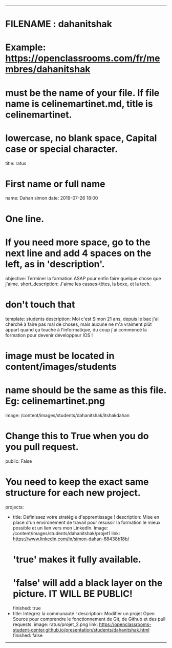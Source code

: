 ﻿---

# FILENAME : dahanitshak
# Example: https://openclassrooms.com/fr/membres/dahanitshak
# must be the name of your file. If file name is celinemartinet.md, title is celinemartinet.
# lowercase, no blank space, Capital case or special character.
title: ratus

# First name or full name
name: Dahan simon
date: 2019-07-26 18:00

# One line.
# If you need more space, go to the next line and add 4 spaces on the left, as in 'description'.
objective: Terminer la formation ASAP pour enfin faire quelque chose que j'aime.
short_description: J'aime les casses-têtes, la boxe, et la tech.

# don't touch that
template: students
description:
    Moi c'est Simon 21 ans, depuis le bac j'ai cherché à faire pas mal de choses, 
    mais aucune ne m'a vraiment plût appart quand ça touche à l'informatique, du coup
    j'ai commencé la formation pour devenir développeur IOS !

# image must be located in content/images/students
# name should be the same as this file. Eg: celinemartinet.png
image: /content/images/students/dahanitshak/itshakdahan

# Change this to True when you do you pull request.
public: False

# You need to keep the exact same structure for each new project.
projects:
  - title: Définissez votre stratégie d'apprentissage !
    description: Mise en place d'un environement de travail pour resussir la formation le mieux possible et un lien vers mon LinkedIn.
    Image: /content/images/students/dahanitshak/projet1
    link: https://www.linkedin.com/in/simon-dahan-68438b18b/
    # 'true' makes it fully available.
    # 'false' will add a black layer on the picture. IT WILL BE PUBLIC!
    finished: true
  - title: Intégrez la communauté !
    description: Modifier un projet Open Source pour comprendre le fonctionnement de Git, de Github et des pull requests. 
    image: ratus/projet_2.png
    link: https://openclassrooms-student-center.github.io/presentation/students/dahanitshak.html
    finished: false
---

